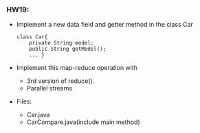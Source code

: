 ### HW19:

* Implement a new data field and getter method in the class Car
    ```
    class Car{
        private String model;
        public String getModel();
        ... }
    ```
* Implement this map-reduce operation with
    * 3rd version of reduce().
    * Parallel streams

* Files:
    * Car.java
    * CarCompare.java(include main method)
